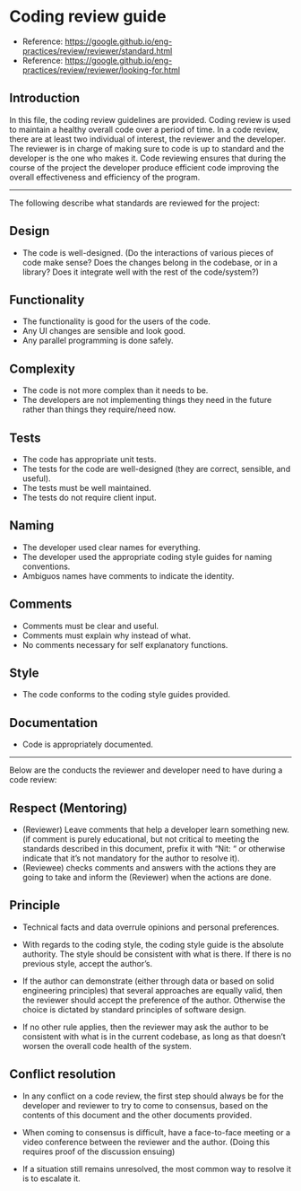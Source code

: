 # Coding review guide
* Reference: https://google.github.io/eng-practices/review/reviewer/standard.html
* Reference: https://google.github.io/eng-practices/review/reviewer/looking-for.html

## Introduction

In this file, the coding review guidelines are provided. Coding review is used to maintain a healthy overall code over a period of time. In a code review, there are at least two individual of interest, the reviewer and the developer. The reviewer is in charge of making sure to code is up to standard and the developer is the one who makes it. Code reviewing ensures that during the course of the project the developer produce efficient code improving the overall effectiveness and efficiency of the program.

---

The following describe what standards are reviewed for the project:

## Design
* The code is well-designed. (Do the interactions of various pieces of code make sense? Does the changes belong in the codebase, or in a library? Does it integrate well with the rest of the code/system?)

## Functionality
* The functionality is good for the users of the code.
* Any UI changes are sensible and look good.
* Any parallel programming is done safely.

## Complexity
* The code is not more complex than it needs to be.
* The developers are not implementing things they need in the future rather than things they require/need now.

## Tests
* The code has appropriate unit tests.
* The tests for the code are well-designed (they are correct, sensible, and useful).
* The tests must be well maintained.
* The tests do not require client input.

## Naming
* The developer used clear names for everything.
* The developer used the appropriate coding style guides for naming conventions.
* Ambiguos names have comments to indicate the identity.

## Comments
* Comments must be clear and useful.
* Comments must explain why instead of what.
* No comments necessary for self explanatory functions.

## Style
* The code conforms to the coding style guides provided.

## Documentation
* Code is appropriately documented.

---

Below are the conducts the reviewer and developer need to have during a code review:

## Respect (Mentoring)

* (Reviewer) Leave comments that help a developer learn something new.(if comment is purely educational, but not critical to meeting the standards described in this document, prefix it with “Nit: “ or otherwise indicate that it’s not mandatory for the author to resolve it).
* (Reviewee) checks comments and answers with the actions they  are going to take and inform the (Reviewer) when the actions are done.


## Principle

* Technical facts and data overrule opinions and personal preferences.

* With regards to the coding style, the coding style guide is the absolute authority. The style should be consistent with what is there. If there is no previous style, accept the author’s.

* If the author can demonstrate (either through data or based on solid engineering principles) that several approaches are equally valid, then the reviewer should accept the preference of the author. Otherwise the choice is dictated by standard principles of software design.

* If no other rule applies, then the reviewer may ask the author to be consistent with what is in the current codebase, as long as that doesn’t worsen the overall code health of the system.

## Conflict resolution

* In any conflict on a code review, the first step should always be for the developer and reviewer to try to come to consensus, based on the contents of this document and the other documents provided.

* When coming to consensus is difficult, have a face-to-face meeting or a video conference between the reviewer and the author. (Doing this requires proof of the discussion ensuing)

* If a situation still remains unresolved, the most common way to resolve it is to escalate it.









